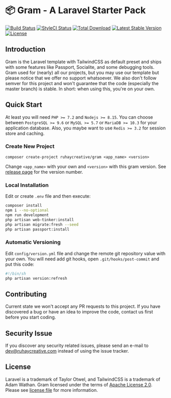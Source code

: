 # 📦 Gram - A Laravel Starter Pack

[![Build Status](https://travis-ci.org/ruhaycreative/gram.svg?branch=master)](https://travis-ci.org/ruhaycreative/gram)
[![StyleCI Status](https://github.styleci.io/repos/174728418/shield?branch=master)](https://github.styleci.io/repos/174728418)
[![Total Download](https://poser.pugx.org/ruhaycreative/gram/d/total.svg?format=flat-square)](https://packagist.org/packages/ruhaycreative/gram)
[![Latest Stable Version](https://poser.pugx.org/ruhaycreative/gram/v/stable.svg?format=flat-square)](https://packagist.org/packages/ruhaycreative/gram)
[![License](https://img.shields.io/badge/license-Apache%202-blue.svg?style=flat-square)](https://choosealicense.com/licenses/apache-2.0/)

## Introduction

Gram is the Laravel template with TailwindCSS as default preset and ships with some features like 
Passport, Socialite, and some debugging tools. Gram used for (nearly) all our projects, but you 
may use our template but please notice that we offer no support whatsoever. We also don't follow 
semver for this project and won't guarantee that the code (especially the master branch) is stable. 
In short: when using this, you're on your own.

## Quick Start

At least you will need `PHP >= 7.2` and `Nodejs >= 8.15`. You can choose between `PostgreSQL >= 9.6` 
or `MySQL >= 5.7` or `MariaDB >= 10.3` for your application database. Also, you maybe want to use 
`Redis >= 3.2` for session store and caching.

### Create New Project

```
composer create-project ruhaycreative/gram <app_name> <version>
```

Change `<app_name>` with your own and `<version>` with this gram version. 
See [release page](https://github.com/ruhaycreative/gram/release) for the version number.

### Local Installation

Edit or create `.env` file and then execute:

```bash
composer install
npm i --no-optional
npm run development
php artisan web-tinker:install
php artisan migrate:fresh --seed
php artisan passport:install
```

### Automatic Versioning

Edit `config/version.yml` file and change the remote git repository value with your own. 
You will need add git hooks, open `.git/hooks/post-commit` and put this code:

```bash
#!/bin/sh
php artisan version:refresh
```

## Contributing

Current state we won't accept any PR requests to this project. If you have discovered a bug or 
have an idea to improve the code, contact us first before you start coding.

## Security Issue

If you discover any security related issues, please send an e-mail to
[dev@ruhaycreative.com](mailto:dev@ruhaycreative.com) instead of using the issue tracker.

## License

Laravel is a trademark of Taylor Otwel, and TailwindCSS is a trademark of Adam Wathan. 
Gram licensed under the terms of [Apache License 2.0][choosealicense]. Please see 
[license file](./license.txt) for more information.

[choosealicense]:https://choosealicense.com/licenses/apache-2.0/
